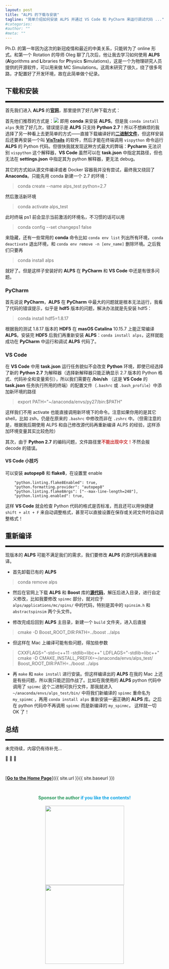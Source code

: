 ```yaml
---
layout: post
title: "ALPS 的下载与安装"
tagline: "简单介绍如何安装 ALPS 并通过 VS Code 和 PyCharm 来运行调试代码 ..."
#categories: 
#author: ""
#meta: ""
---
```

Ph.D. 的第一年因为这次的新冠疫情和最近的中美关系，只能转为了 online 形式。和第一个 Rotation 的导师 Oleg 聊了几次后，他让我去学习如何使用 **ALPS** (**A**lgorithms and **L**ibraries for **P**hysics **S**imulations)，这是一个为物理研究人员提供的开源软件，可以用来做 MC Simulations。这周末研究了很久，绕了很多弯路，才配置好了开发环境，故在此简单做个纪录。

## **下载和安装**

<hr style="height:5px;" />

首先我们进入 **ALPS** 的[**官网**](http://alps.comp-phys.org)，那里提供了好几种下载方式：

首先他们推荐的方式是：[![](https://img.shields.io/badge/Install%20with-conda-green.svg)](http://alps.comp-phys.org/mediawiki/index.php/Installing_via_Conda_installer) 即用 **conda** 来安装 **ALPS**。但是我 `conda install alps` 失败了好几次，错误提示是 **ALPS** 只支持 **Python 2.7**！所以不想麻烦的我选择了另一种看上去更简单的方式——直接下载编译好的[**二进制文件**](http://alps.comp-phys.org/mediawiki/index.php/Installing_the_binary_releases)，但这样安装后还要再安装一个叫 [**VisTrails**](http://www.vistrails.org) 的软件，然后才能在终端调用 `vispython` 命令运行 **ALPS** 的 Python 代码。但很快我就发现这种方式最大的弊端：**Pycharm** 无法识别 `vispython` 这个解释器，**VS Code** 虽然可以在 **task.json** 中指定其路径，但也无法在 **settings.json** 中指定其为 python 解释器，更无法 debug。

其它的方式如从源文件编译或者 Docker 容器我并没有尝试，最终我又绕回了 **Anaconda**。只能先用 conda 新建一个 2.7 的环境：
>conda create --name alps_test python=2.7

然后激活新环境
>conda activate alps_test

此时终端 ps1 前会显示当前激活的环境名，不习惯的话可以用
>conda config --set changeps1 false

来隐藏，还有一些常用的 **conda** 命令比如 `conda env list` 列出所有环境，`conda deactivate` 退出环境，和 `conda env remove -n [env_name]` 删除环境。之后我们只要再
>conda install alps

就好了。但是这样子安装好的 **ALPS** 在 **PyCharm** 和 **VS Code** 中还是有很多问题。

### **PyCharm**

首先说说 **PyCharm**，**ALPS** 在 **PyCharm** 中最大的问题就是根本无法运行，我看了代码的错误提示，似乎是 **hdf5** 版本的问题，解决办法就是先安装 hdf5：
>conda install hdf5=1.8.17

根据我的测试 1.8.17 版本的 **HDF5** 在 **masOS Catalina** 10.15.7 上能正常编译 **ALPS**。安装完 **HDF5** 后我们再重新安装 **ALPS**：`conda install alps`，这样就能成功在 **PyCharm** 中运行和调试 **ALPS** 代码了。

### **VS Code**
在 **VS Code** 中用 **task.json** 运行任务貌似不会改变 **Python** 环境，即使已经选择了新的 **Python 2.7** 为解释器（选择新解释器只能正确显示 2.7 版本的 Python 格式、代码补全和变量索引），所以我们需要在 **/bin/sh** （这是 **VS Code** 的 **task.json** 任务执行所用的终端）的配置文件（`.bashrc` 或 `.bash_profile`）中添加新环境的路径
>export PATH="~/anaconda/envs/py27/bin:$PATH"

这样我们不用 activate 也能直接调用新环境下的命令。注意如果你用的是其它 shell，比如 zsh，仍是在原来的 `.bashrc` 中修改而非在 `.zshrc` 中。（但需注意的是，根据我后期使用 ALPS 和自己修改源代码再重新编译 ALPS 的经验，这样添加环境变量其实比较危险）

其次，由于 **Python 2.7** 的编码问题，文件路径里<font color="#CC3333"><b>不能出现中文！</b></font>不然会报 decode 的错误。

#### **VS Code 小技巧**

可以安装 **autopep8** 和 **flake8**，在设置里 enable
```
    "python.linting.flake8Enabled": true,
    "python.formatting.provider": "autopep8"
    "python.linting.flake8Args": ["--max-line-length=248"],
    "python.linting.enabled": true,
```
这样 **VS Code** 就会检查 Python 代码的格式是否标准，而且还可以用快捷键 `shift + alt + F` 来自动调整格式，甚至可以直接设置在保存或关闭文件时自动调整格式！

## **重新编译**

<hr style="height:5px;" />

现版本的 **ALPS** 可能不满足我们的需求，我们要修改 **ALPS** 的源代码再重新编译。

* 首先卸载已有的 **ALPS**
>conda remove alps

* 然后在官网上下载 **ALPS** 和 **Boost** 库的[**源代码**](http://alps.comp-phys.org/static/software/releases/alps-2.3.0-src-with-boost.tar.gz)，解压后进入目录，进行自定义修改，比如我要修改 `spinmc` 部分，就对应于 `alps/applications/mc/spins/` 中的代码，特别是其中的 `spinsim.h` 和 `abstractspinsim` 两个头文件。

* 修改完成后回到 **ALPS** 主目录，新建一个 `build` 文件夹，进入后直接
>cmake -D Boost_ROOT_DIR:PATH=../boost ../alps

* 但这样在 Mac 上编译可能有些问题，得加些参数
>CXXFLAGS="-std=c++11 -stdlib=libc++" LDFLAGS="-stdlib=libc++" cmake -D CMAKE_INSTALL_PREFIX=~/anaconda/envs/alps_test/ Boost_ROOT_DIR:PATH=../boost ../alps

* 再 `make` 和 `make install` 进行安装。但这样编译出的 **ALPS** 在我的 Mac 上还是有些问题，所以我只能迂回作战了。比如在我使用的 **ALPS** python 代码中调用了 `spinmc` 这个二进制可执行文件，那我就进入 `~/anaconda/envs/alps_test/bin/` 中将我们新编译的 `spinmc` 重命名为 `my_spinmc` ，再用 `conda install alps` 重新安装一遍正确的 **ALPS** 库。之后在 python 代码中不再调用 `spinmc` 而是新编译的 `my_spinmc`， 这样就一切 OK 了！ 

## **总结**

<hr style="height:5px;" />

未完待续，内容仍有待补充...


 🎉 🎉 🎉

&ensp;

[<b><u>Go to the Home Page</u></b>]({{ site.url }}{{ site.baseurl }})

&ensp;

<center class="half">
<font color="#26975b"><b>Sponsor the author </b></font><font color="#08a2e4"><b>if you like the contents!</b></font><br/><br/>
</center>

<center class="half">
    <img src="https://nono721-1300921342.cos.ap-shanghai.myqcloud.com/WechatPay.png" width="251" style="margin-right:10px;margin-left:10px"/><img src="https://nono721-1300921342.cos.ap-shanghai.myqcloud.com/AliPay.png" width="250" style="margin-right:10px;margin-left:10px"/>
</center>

&ensp;













